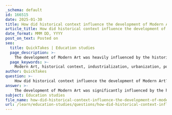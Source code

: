 ```yaml
---
_schema: default
id: 166515
date: 2025-01-30
title: How did historical context influence the development of Modern Art?
article_title: How did historical context influence the development of Modern Art?
date_format: MMM DD, YYYY
post_on_text: Posted on
seo:
  title: QuickTakes | Education studies
  page_description: >-
    The development of Modern Art was heavily influenced by the historical context of the 19th and early 20th centuries, including industrialization, urbanization, political changes, and social awareness, shaping artistic themes and movements.
  page_keywords: >-
    Modern Art, historical context, industrialization, urbanization, political upheaval, social consciousness, Impressionism, Realism, artistic movements, contemporary art, social commentary, artistic expression, 19th century, 20th century
author: QuickTakes
question: >-
    How did historical context influence the development of Modern Art?
answer: >-
    The development of Modern Art was significantly influenced by the historical context of the 19th and early 20th centuries, marked by rapid industrialization, urbanization, and profound social and political changes. These factors shaped not only the themes and techniques employed by artists but also their intentions and the messages conveyed through their work.\n\n### 1. Industrialization and Urbanization\nThe Industrial Revolution, which began in the late 18th century and continued into the 19th century, brought about major technological advancements and transformed societal structures. As cities expanded and populations migrated from rural areas to urban centers, artists began to explore the complexities of modern life. This shift prompted a focus on new subjects, such as the bustling city life, the alienation of individuals in urban settings, and the impact of technology on daily existence. For instance, Impressionist artists like Claude Monet captured the fleeting effects of light and movement in urban landscapes, reflecting the dynamic nature of contemporary life.\n\n### 2. Political Upheaval and Social Consciousness\nThe decline of monarchies and the rise of democratic ideals during this period fostered a heightened sense of social awareness among artists. Many modern artists used their work as a platform to comment on pressing societal issues, such as inequality, class struggles, and the human condition. The Realist movement, for example, emerged as a response to the romanticized depictions of life, focusing instead on the everyday experiences of ordinary people. Artists like Gustave Courbet depicted scenes of labor and poverty, challenging viewers to confront the realities of their time.\n\n### 3. Artistic Movements and Styles\nThe historical context also gave rise to various artistic movements that sought to break away from traditional norms. Movements such as Impressionism, Post-Impressionism, and Cubism were characterized by innovative techniques and a departure from representational art. Artists like Piet Mondrian and Pablo Picasso explored abstraction and fragmentation, reflecting the complexities of modern existence and the search for new forms of expression. The emphasis on individual perspective and emotional expression, particularly in Impressionism, has had a lasting impact on contemporary art practices.\n\n### 4. Art as Commentary\nModern art became a means of political and social commentary, with artists engaging directly with the issues of their time. This engagement is evident in the works of artists who addressed themes such as war, industrialization, and social justice. The legacy of these movements continues to resonate in contemporary art, where many artists still address pressing societal issues, using their work as a platform for critique and dialogue.\n\n### Conclusion\nIn summary, the historical context of Modern Art—shaped by industrialization, urbanization, political upheaval, and social consciousness—played a crucial role in its development. Artists responded to the changing world around them by exploring new themes, techniques, and forms of expression, ultimately laying the groundwork for the diverse and dynamic landscape of contemporary art. Understanding this context enhances our appreciation of modern art, allowing us to recognize the profound connections between artistic expression and the societal changes that influenced it.
subject: Education studies
file_name: how-did-historical-context-influence-the-development-of-modern-art.md
url: /learn/education-studies/questions/how-did-historical-context-influence-the-development-of-modern-art
---
```


&nbsp;